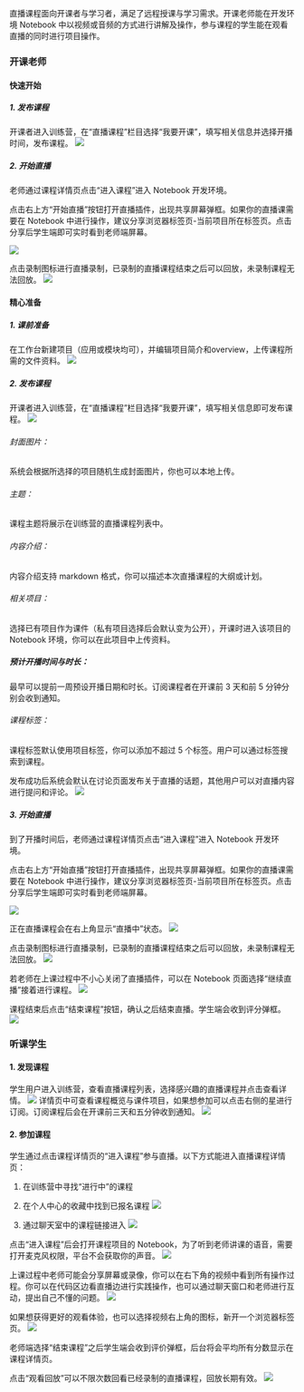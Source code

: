 直播课程面向开课者与学习者，满足了远程授课与学习需求。开课老师能在开发环境 Notebook 中以视频或音频的方式进行讲解及操作，参与课程的学生能在观看直播的同时进行项目操作。
### 开课老师
#### 快速开始
##### 1. 发布课程
开课者进入训练营，在“直播课程”栏目选择“我要开课”，填写相关信息并选择开播时间，发布课程。
![](https://imgbed.momodel.cn/xinjainkecheng.png)
##### 2. 开始直播
老师通过课程详情页点击“进入课程”进入 Notebook 开发环境。

点击右上方“开始直播”按钮打开直播插件，出现共享屏幕弹框。如果你的直播课需要在 Notebook 中进行操作，建议分享浏览器标签页-当前项目所在标签页。点击分享后学生端即可实时看到老师端屏幕。

![](https://imgbed.momodel.cn/20190712194501.png)

点击录制图标进行直播录制，已录制的直播课程结束之后可以回放，未录制课程无法回放。
![](https://imgbed.momodel.cn/20190712200051.png)

#### 精心准备
##### 1. 课前准备
在工作台新建项目（应用或模块均可），并编辑项目简介和overview，上传课程所需的文件资料。
![](https://imgbed.momodel.cn/20190716144327.png)
##### 2. 发布课程
开课者进入训练营，在“直播课程”栏目选择“我要开课”，填写相关信息即可发布课程。
![](https://imgbed.momodel.cn/20190716143607.png)
###### 封面图片：
系统会根据所选择的项目随机生成封面图片，你也可以本地上传。
###### 主题：
课程主题将展示在训练营的直播课程列表中。
###### 内容介绍：
内容介绍支持 markdown 格式，你可以描述本次直播课程的大纲或计划。
###### 相关项目：
选择已有项目作为课件（私有项目选择后会默认变为公开），开课时进入该项目的 Notebook 环境，你可以在此项目中上传资料。
##### 预计开播时间与时长：
最早可以提前一周预设开播日期和时长。订阅课程者在开课前 3 天和前 5 分钟分别会收到通知。
###### 课程标签：
课程标签默认使用项目标签，你可以添加不超过 5 个标签。用户可以通过标签搜索到课程。

发布成功后系统会默认在讨论页面发布关于直播的话题，其他用户可以对直播内容进行提问和评论。
![](https://imgbed.momodel.cn/20190716143849.png)
##### 3. 开始直播
到了开播时间后，老师通过课程详情页点击“进入课程”进入 Notebook 开发环境。

点击右上方“开始直播”按钮打开直播插件，出现共享屏幕弹框。如果你的直播课需要在 Notebook 中进行操作，建议分享浏览器标签页-当前项目所在标签页。点击分享后学生端即可实时看到老师端屏幕。

![](https://imgbed.momodel.cn/20190712194501.png)

正在直播课程会在右上角显示“直播中”状态。
![](https://imgbed.momodel.cn/20190716151225.png)

点击录制图标进行直播录制，已录制的直播课程结束之后可以回放，未录制课程无法回放。
![](https://imgbed.momodel.cn/20190712200051.png)

若老师在上课过程中不小心关闭了直播插件，可以在 Notebook 页面选择“继续直播”接着进行课程。
![](https://imgbed.momodel.cn/20190716151347.png)

课程结束后点击“结束课程”按钮，确认之后结束直播。学生端会收到评分弹框。
![](https://imgbed.momodel.cn/20190716155234.png)

### 听课学生
#### 1. 发现课程
学生用户进入训练营，查看直播课程列表，选择感兴趣的直播课程并点击查看详情。
![](https://imgbed.momodel.cn/20190716144504.png)
详情页中可查看课程概览与课件项目，如果想参加可以点击右侧的星进行订阅。订阅课程后会在开课前三天和五分钟收到通知。
![](https://imgbed.momodel.cn/20190716145303.png)
#### 2. 参加课程
学生通过点击课程详情页的“进入课程”参与直播。以下方式能进入直播课程详情页：
1. 在训练营中寻找“进行中”的课程

2. 在个人中心的收藏中找到已报名课程
![](https://imgbed.momodel.cn/20190716153852.png)

3. 通过聊天室中的课程链接进入
![](https://imgbed.momodel.cn/20190716154004.png)

点击“进入课程”后会打开课程项目的 Notebook，为了听到老师讲课的语音，需要打开麦克风权限，平台不会获取你的声音。
![](https://imgbed.momodel.cn/20190716152825.png)

上课过程中老师可能会分享屏幕或录像，你可以在右下角的视频中看到所有操作过程。你可以在代码区边看直播边进行实践操作，也可以通过聊天窗口和老师进行互动，提出自己不懂的问题。
![](https://imgbed.momodel.cn/20190716154859.png)

如果想获得更好的观看体验，也可以选择视频右上角的图标，新开一个浏览器标签页。
![](https://imgbed.momodel.cn/20190716155059.png)

老师端选择“结束课程”之后学生端会收到评价弹框，后台将会平均所有分数显示在课程详情页。

点击“观看回放”可以不限次数回看已经录制的直播课程，回放长期有效。
![](https://imgbed.momodel.cn/20190716155550.png)
